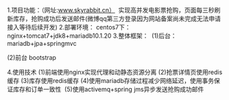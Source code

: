 1.项目功能：（网址:www.skyrabbit.cn）
  实现高并发电影票抢购，页面每三秒刷新库存，抢购成功后发送邮件(微博qq第三方登录因为网站备案尚未完成无法申请接入等待后续开发)
2.部署环境：
  centos7下：
  nginx+tomcat7+jdk8+mariadb10.1.20
3.整体框架：
  (1)后台：
    mariadb+jpa+springmvc
    
  (2)前台
    bootstrap

4.使用技术
  (1)前端使用nginx实现代理和动静态资源分离
  (2)抢票详情页使用redis缓存
  (3)库存使用redis缓存
  (4)使用mariadb存储过程减少网络延迟，使用事务保证库存和订单一致性
  (5)使用activemq+spring jms异步发送抢购成功邮件
